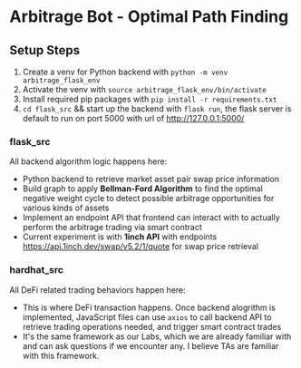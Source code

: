 # Arbitrage Bot - Optimal Path Finding

## Setup Steps
1. Create a venv for Python backend with `python -m venv arbitrage_flask_env`
2. Activate the venv with `source arbitrage_flask_env/bin/activate`
3. Install required pip packages with `pip install -r requirements.txt`
4. `cd flask_src` && start up the backend with `flask run`, the flask server is default to run on port 5000 with url of http://127.0.0.1:5000/

### flask_src
All backend algorithm logic happens here:
- Python backend to retrieve market asset pair swap price information
- Build graph to apply **Bellman-Ford Algorithm** to find the optimal negative weight cycle to detect possible arbitrage opportunities for various kinds of assets
- Implement an endpoint API that frontend can interact with to actually perform the arbitrage trading via smart contract
- Current experiment is with **1inch API** with endpoints https://api.1inch.dev/swap/v5.2/1/quote for swap price retrieval

### hardhat_src
All DeFi related trading behaviors happen here:
- This is where DeFi transaction happens. Once backend alogrithm is implemented, JavaScript files can use `axios` to call backend API to retrieve trading operations needed, and trigger smart contract trades
- It's the same framework as our Labs, which we are already familiar with and can ask questions if we encounter any. I believe TAs are familiar with this framework.



